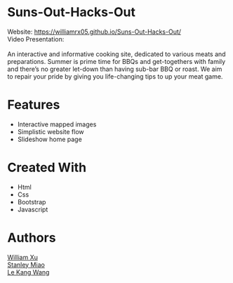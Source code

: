 # Suns-Out-Hacks-Out
Website: https://williamrx05.github.io/Suns-Out-Hacks-Out/ </br>
Video Presentation: </br>
</br>
An interactive and informative cooking site, dedicated to various meats and preparations. Summer is prime time for BBQs and get-togethers with family and there’s no greater let-down than having sub-bar BBQ or roast. We aim to repair your pride by giving you life-changing tips to up your meat game.

# Features

- Interactive mapped images </br>
- Simplistic website flow </br>
- Slideshow home page </br>

# Created With

- Html </br>
- Css </br>
- Bootstrap </br>
- Javascript </br>

# Authors

[William Xu](https://github.com/williamrx05 "williamrx05 GitHub Profile") </br>
[Stanley Miao](https://github.com/stanley-miao "stanley-miao GitHub Profile") </br>
[Le Kang Wang](https://github.com/ " GitHub Profile") </br>
